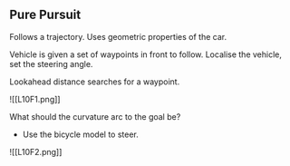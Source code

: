 ## Pure Pursuit

Follows a trajectory. Uses geometric properties of the car.

Vehicle is given a set of waypoints in front to follow.
Localise the vehicle, set the steering angle.

Lookahead distance searches for a waypoint.

![[L10F1.png]]

What should the curvature arc to the goal be?
- Use the bicycle model to steer.

![[L10F2.png]]

